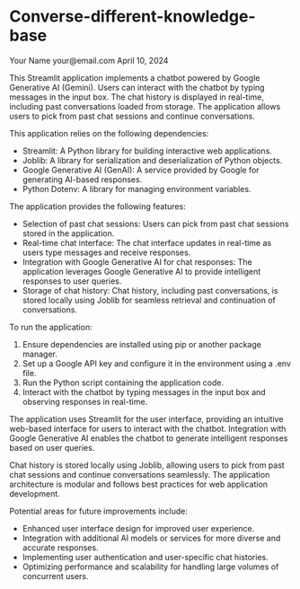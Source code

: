 # Converse-different-knowledge-base
<documentation>
    <metadata>
        <title>Streamlit Chatbot with Google Generative AI</title>
        <author>
            <name>Your Name</name>
            <email>your@email.com</email>
        </author>
        <date>April 10, 2024</date>
    </metadata>
    <content>
        <section>
            <title>Introduction</title>
            <content>
                <p>This Streamlit application implements a chatbot powered by Google Generative AI (Gemini). Users can interact with the chatbot by typing messages in the input box. The chat history is displayed in real-time, including past conversations loaded from storage. The application allows users to pick from past chat sessions and continue conversations.</p>
            </content>
        </section>
        <section>
            <title>Dependencies</title>
            <content>
                <p>This application relies on the following dependencies:</p>
                <ul>
                    <li>Streamlit: A Python library for building interactive web applications.</li>
                    <li>Joblib: A library for serialization and deserialization of Python objects.</li>
                    <li>Google Generative AI (GenAI): A service provided by Google for generating AI-based responses.</li>
                    <li>Python Dotenv: A library for managing environment variables.</li>
                </ul>
            </content>
        </section>
        <section>
            <title>Features</title>
            <content>
                <p>The application provides the following features:</p>
                <ul>
                    <li>Selection of past chat sessions: Users can pick from past chat sessions stored in the application.</li>
                    <li>Real-time chat interface: The chat interface updates in real-time as users type messages and receive responses.</li>
                    <li>Integration with Google Generative AI for chat responses: The application leverages Google Generative AI to provide intelligent responses to user queries.</li>
                    <li>Storage of chat history: Chat history, including past conversations, is stored locally using Joblib for seamless retrieval and continuation of conversations.</li>
                </ul>
            </content>
        </section>
        <section>
            <title>Usage</title>
            <content>
                <p>To run the application:</p>
                <ol>
                    <li>Ensure dependencies are installed using pip or another package manager.</li>
                    <li>Set up a Google API key and configure it in the environment using a .env file.</li>
                    <li>Run the Python script containing the application code.</li>
                    <li>Interact with the chatbot by typing messages in the input box and observing responses in real-time.</li>
                </ol>
            </content>
        </section>
        <section>
            <title>Implementation</title>
            <content>
                <p>The application uses Streamlit for the user interface, providing an intuitive web-based interface for users to interact with the chatbot. Integration with Google Generative AI enables the chatbot to generate intelligent responses based on user queries.</p>
                <p>Chat history is stored locally using Joblib, allowing users to pick from past chat sessions and continue conversations seamlessly. The application architecture is modular and follows best practices for web application development.</p>
            </content>
        </section>
        <section>
            <title>Future Improvements</title>
            <content>
                <p>Potential areas for future improvements include:</p>
                <ul>
                    <li>Enhanced user interface design for improved user experience.</li>
                    <li>Integration with additional AI models or services for more diverse and accurate responses.</li>
                    <li>Implementing user authentication and user-specific chat histories.</li>
                    <li>Optimizing performance and scalability for handling large volumes of concurrent users.</li>
                </ul>
            </content>
        </section>
    </content>
</documentation>

